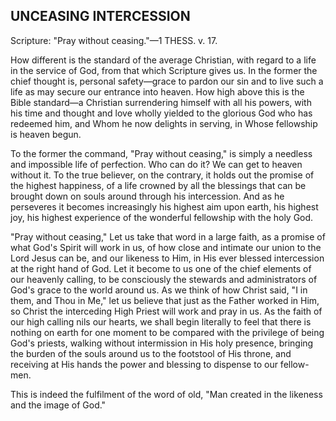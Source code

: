 ## UNCEASING INTERCESSION ##

Scripture: "Pray without ceasing."—1 THESS. v. 17.



How different is the standard of the average Christian, with regard to a life in the service of God, from that which Scripture gives us. In the former the chief thought is, personal safety—grace to pardon our sin and to live such a life as may secure our entrance into heaven. How high above this is the Bible standard—a Christian surrendering himself with all his powers, with his time and thought and love wholly yielded to the glorious God who has redeemed him, and Whom he now delights in serving, in Whose fellowship is heaven begun.

To the former the command, "Pray without ceasing," is simply a needless and impossible life of perfection. Who can do it? We can get to heaven without it. To the true believer, on the contrary, it holds out the promise of the highest happiness, of a life crowned by all the blessings that can be brought down on souls around through his intercession. And as he perseveres it becomes increasingly his highest aim upon earth, his highest joy, his highest experience of the wonderful fellowship with the holy God.

"Pray without ceasing," Let us take that word in a large faith, as a promise of what God's Spirit will work in us, of how close and intimate our union to the Lord Jesus can be, and our likeness to Him, in His ever blessed intercession at the right hand of God. Let it become to us one of the chief elements of our heavenly calling, to be consciously the stewards and administrators of God's grace to the world around us. As we think of how Christ said, "I in them, and Thou in Me," let us believe that just as the Father worked in Him, so Christ the interceding High Priest will work and pray in us. As the faith of our high calling nils our hearts, we shall begin literally to feel that there is nothing on earth for one moment to be compared with the privilege of being God's priests, walking without intermission in His holy presence, bringing the burden of the souls around us to the footstool of His throne, and receiving at His hands the power and blessing to dispense to our fellow-men.

This is indeed the fulfilment of the word of old, "Man created in the likeness and the image of God."

